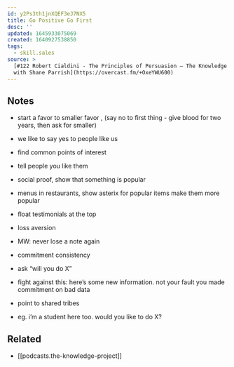 ```yaml
---
id: y2Ps3th1jnXQEF3eJ7NX5
title: Go Positive Go First
desc: ''
updated: 1645933075069
created: 1640927538850
tags:
  - skill.sales
source: >
  [#122 Robert Cialdini - The Principles of Persuasion — The Knowledge Project
  with Shane Parrish](https://overcast.fm/+OxeYWU600)
---
```


## Notes

- start a favor to smaller favor , (say no to first thing - give blood for two years, then ask for smaller)

- we like to say yes to people like us
- find common points of interest 
- tell people you like them

- social proof, show that something is popular
- menus in restaurants, show asterix for popular items make them more popular
- float testimonials at the top

- loss aversion
- MW: never lose a note again 

- commitment consistency
- ask “will you do X”
- fight against this: here’s some new information. not your fault you made commitment on bad data

- point to shared tribes
- eg. i’m a student here too. would you like to do X?

## Related
- [[podcasts.the-knowledge-project]]
